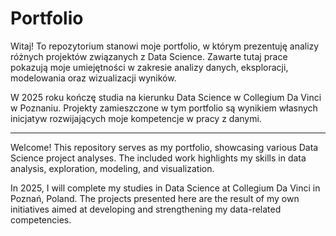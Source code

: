 # Portfolio
Witaj!
To repozytorium stanowi moje portfolio, w którym prezentuję analizy różnych projektów związanych z Data Science. Zawarte tutaj prace pokazują moje umiejętności w zakresie analizy danych, eksploracji, modelowania oraz wizualizacji wyników.

W 2025 roku kończę studia na kierunku Data Science w Collegium Da Vinci w Poznaniu. Projekty zamieszczone w tym portfolio są wynikiem własnych inicjatyw rozwijających moje kompetencje w pracy z danymi.

______________________________________________

Welcome!
This repository serves as my portfolio, showcasing various Data Science project analyses.
The included work highlights my skills in data analysis, exploration, modeling, and visualization.

In 2025, I will complete my studies in Data Science at Collegium Da Vinci in Poznań, Poland.
The projects presented here are the result of my own initiatives aimed at developing and strengthening my data-related competencies.
